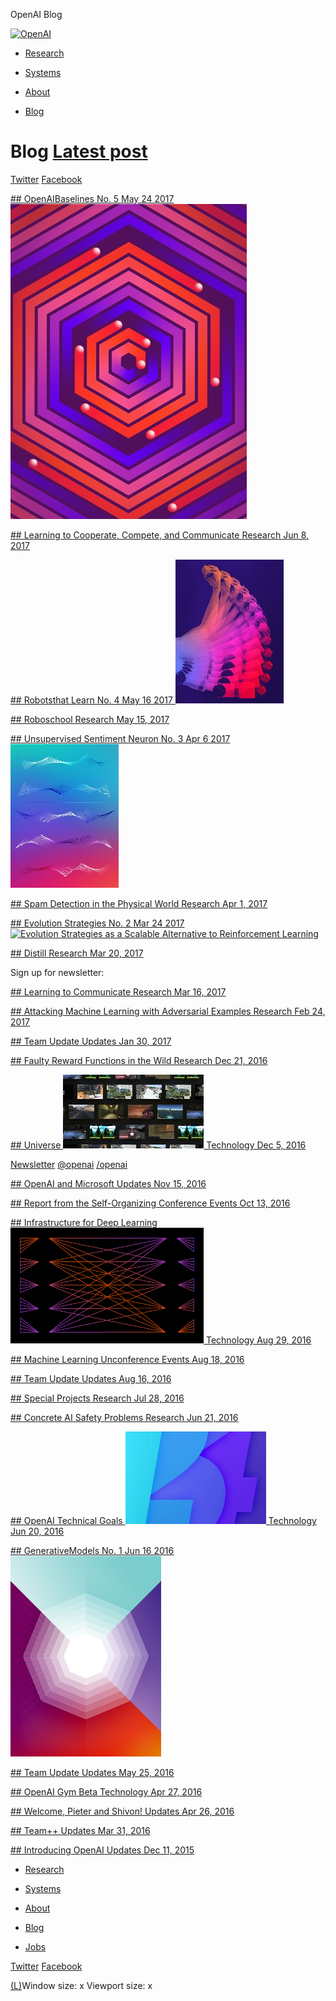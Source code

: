 OpenAI Blog

 [![OpenAI](:/d8c272c45b37cc8d2d3a9c4f6bf04a8a)](https://openai.com/)

- [Research](https://openai.com/research)

- [Systems](https://openai.com/systems)

- [About](https://openai.com/about)

- [Blog](https://blog.openai.com/)

#  Blog [Latest post](https://blog.openai.com/learning-to-cooperate-compete-and-communicate/)

 [Twitter](https://twitter.com/openai)  [Facebook](https://www.facebook.com/openai.research)

 [        ## OpenAIBaselines      No. 5   May 24  2017         ![OpenAI Baselines: DQN](../_resources/9535a98de8204ae532e36214b29879f1.jpg)](https://blog.openai.com/openai-baselines-dqn/)

 [          ## Learning to Cooperate, Compete, and Communicate       Research  Jun 8, 2017](https://blog.openai.com/learning-to-cooperate-compete-and-communicate/)

 [        ## Robotsthat Learn      No. 4   May 16  2017         ![Robots that Learn](../_resources/831c4a2cb9dee9c945a3d4ea96a12231.jpg)](https://blog.openai.com/robots-that-learn/)

 [          ## Roboschool       Research  May 15, 2017](https://blog.openai.com/roboschool/)

 [        ## Unsupervised Sentiment Neuron             No. 3   Apr 6  2017         ![Unsupervised Sentiment Neuron](../_resources/7e83f1b88527c6ed9cb9f28db862920b.jpg)](https://blog.openai.com/unsupervised-sentiment-neuron/)

 [          ## Spam Detection in the Physical World       Research  Apr 1, 2017](https://blog.openai.com/spam-detection-in-the-physical-world/)

 [        ## Evolution Strategies             No. 2   Mar 24  2017         ![Evolution Strategies as a Scalable Alternative to Reinforcement Learning](:/2d20da41f686840f5be2ff938dcb4ba5)](https://blog.openai.com/evolution-strategies/)

 [          ## Distill       Research  Mar 20, 2017](https://blog.openai.com/distill/)

 Sign up for newsletter:

 [          ## Learning to Communicate       Research  Mar 16, 2017](https://blog.openai.com/learning-to-communicate/)

 [          ## Attacking Machine Learning with Adversarial Examples       Research  Feb 24, 2017](https://blog.openai.com/adversarial-example-research/)

 [          ## Team Update       Updates  Jan 30, 2017](https://blog.openai.com/team-update-january/)

 [          ## Faulty Reward Functions in the Wild       Research  Dec 21, 2016](https://blog.openai.com/faulty-reward-functions/)

 [          ## Universe     ![](../_resources/bdcfaba2b816ceaf9b6792411589d78d.jpg)        Technology    Dec 5, 2016](https://blog.openai.com/universe/)

 [Newsletter](https://blog.openai.com/subscribe)  [@openai](https://twitter.com/openai)  [/openai](https://www.facebook.com/openai.research)

 [          ## OpenAI and Microsoft       Updates  Nov 15, 2016](https://blog.openai.com/openai-and-microsoft/)

 [          ## Report from the Self-Organizing Conference       Events  Oct 13, 2016](https://blog.openai.com/report-from-the-self-organizing-conference/)

 [          ## Infrastructure for Deep Learning     ![](../_resources/c795e9971da18b4ef2a56bf7ea971e45.png)        Technology    Aug 29, 2016](https://blog.openai.com/infrastructure-for-deep-learning/)

 [          ## Machine Learning Unconference       Events  Aug 18, 2016](https://blog.openai.com/machine-learning-unconference/)

 [          ## Team Update       Updates  Aug 16, 2016](https://blog.openai.com/team-update-august/)

 [          ## Special Projects       Research  Jul 28, 2016](https://blog.openai.com/special-projects/)

 [          ## Concrete AI Safety Problems       Research  Jun 21, 2016](https://blog.openai.com/concrete-ai-safety-problems/)

 [          ## OpenAI Technical Goals     ![](../_resources/d55db83d7a378f638773951fffb14354.jpg)        Technology    Jun 20, 2016](https://blog.openai.com/openai-technical-goals/)

 [        ## GenerativeModels      No. 1   Jun 16  2016         ![Generative Models](../_resources/49abd99903d8e6c7ecb195bfd6e17400.jpg)](https://blog.openai.com/generative-models/)

 [          ## Team Update       Updates  May 25, 2016](https://blog.openai.com/team-update/)

 [          ## OpenAI Gym Beta       Technology  Apr 27, 2016](https://blog.openai.com/openai-gym-beta/)

 [          ## Welcome, Pieter and Shivon!       Updates  Apr 26, 2016](https://blog.openai.com/welcome-pieter-and-shivon/)

 [          ## Team++       Updates  Mar 31, 2016](https://blog.openai.com/team-plus-plus/)

 [          ## Introducing OpenAI       Updates  Dec 11, 2015](https://blog.openai.com/introducing-openai/)

- [Research](https://openai.com/research/)

- [Systems](https://openai.com/systems/)

- [About](https://openai.com/about/)

- [Blog](https://blog.openai.com/)

- [Jobs](https://openai.com/jobs/)

 [Twitter](https://twitter.com/openai)  [Facebook](https://www.facebook.com/openai.research)

[(L)](https://blog.openai.com/#)Window size:  x
Viewport size:  x